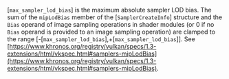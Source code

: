 [`max_sampler_lod_bias`] is the maximum
absolute sampler LOD bias.
The sum of the `mipLodBias` member of the [`SamplerCreateInfo`]
structure and the `Bias` operand of image sampling operations in
shader modules (or 0 if no `Bias` operand is provided to an image
sampling operation) are clamped to the range
[-[`max_sampler_lod_bias`],+[`max_sampler_lod_bias`]].
See [https://www.khronos.org/registry/vulkan/specs/1.3-extensions/html/vkspec.html#samplers-mipLodBias](https://www.khronos.org/registry/vulkan/specs/1.3-extensions/html/vkspec.html#samplers-mipLodBias).